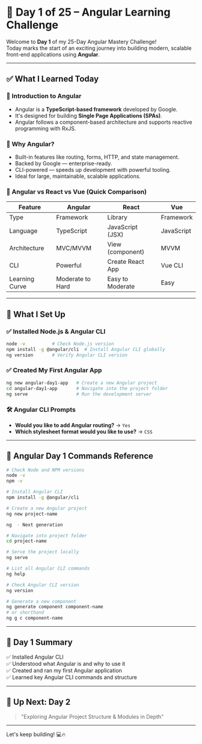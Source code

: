 # 🚀 Day 1 of 25 – Angular Learning Challenge

Welcome to **Day 1** of my 25-Day Angular Mastery Challenge!  
Today marks the start of an exciting journey into building modern, scalable front-end applications using **Angular**.

---

## ✅ What I Learned Today

### 🔹 Introduction to Angular
- Angular is a **TypeScript-based framework** developed by Google.
- It's designed for building **Single Page Applications (SPAs)**.
- Angular follows a component-based architecture and supports reactive programming with RxJS.

### 🔹 Why Angular?
- Built-in features like routing, forms, HTTP, and state management.
- Backed by Google — enterprise-ready.
- CLI-powered — speeds up development with powerful tooling.
- Ideal for large, maintainable, scalable applications.

### 🔹 Angular vs React vs Vue (Quick Comparison)
| Feature         | Angular          | React             | Vue               |
|-----------------|------------------|-------------------|-------------------|
| Type            | Framework        | Library           | Framework         |
| Language        | TypeScript       | JavaScript (JSX)  | JavaScript        |
| Architecture    | MVC/MVVM         | View (component)  | MVVM              |
| CLI             | Powerful         | Create React App  | Vue CLI           |
| Learning Curve  | Moderate to Hard | Easy to Moderate  | Easy              |

---

## 🔧 What I Set Up

### ✅ Installed Node.js & Angular CLI
```bash
node -v          # Check Node.js version
npm install -g @angular/cli  # Install Angular CLI globally
ng version       # Verify Angular CLI version
```

### ✅ Created My First Angular App
```bash
ng new angular-day1-app   # Create a new Angular project
cd angular-day1-app       # Navigate into the project folder
ng serve                  # Run the development server
```

### 🛠 Angular CLI Prompts
- **Would you like to add Angular routing?** → `Yes`
- **Which stylesheet format would you like to use?** → `CSS`

---

## 📘 Angular Day 1 Commands Reference

```bash
# Check Node and NPM versions
node -v
npm -v

# Install Angular CLI
npm install -g @angular/cli

# Create a new Angular project
ng new project-name

ng  - Next generation

# Navigate into project folder
cd project-name

# Serve the project locally
ng serve

# List all Angular CLI commands
ng help

# Check Angular CLI version
ng version

# Generate a new component
ng generate component component-name
# or shorthand
ng g c component-name
```

---

## 📢 Day 1 Summary

✅ Installed Angular CLI  
✅ Understood what Angular is and why to use it  
✅ Created and ran my first Angular application  
✅ Learned key Angular CLI commands and structure

---

## 📅 Up Next: Day 2
> "Exploring Angular Project Structure & Modules in Depth"

---

Let's keep building! 💻🔥
